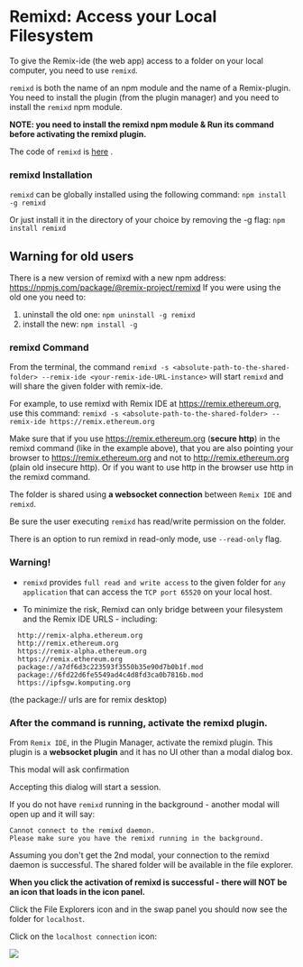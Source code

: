 Remixd: Access your Local Filesystem 
=========================================
To give the Remix-ide (the web app) access to a folder on your local computer, you need to use `remixd`.  

`remixd` is both the name of an npm module and the name of a Remix-plugin.  You need to install the plugin (from the plugin manager) and you need to install the `remixd` npm module. 


**NOTE: you need to install the remixd npm module & Run its command before activating the remixd plugin.**

The code of `remixd` is
[here](https://github.com/ethereum/remix-project/tree/master/libs/remixd) .

### remixd Installation
`remixd` can be globally installed using the following command:
`npm install -g remixd`

Or just install it in the directory of your choice by removing the -g flag:
`npm install remixd`

## Warning for old users
There is a new version of remixd with a new npm address: https://npmjs.com/package/@remix-project/remixd
If you were using the old one you need to:
  
  1. uninstall the old one: `npm uninstall -g remixd`
  2. install the new: `npm install -g`


### remixd Command
From the terminal, the command `remixd -s <absolute-path-to-the-shared-folder> --remix-ide <your-remix-ide-URL-instance>` will start `remixd` and will share the given folder with remix-ide. 

For example, to use remixd with Remix IDE at https://remix.ethereum.org, use this command: 
`remixd -s <absolute-path-to-the-shared-folder> --remix-ide https://remix.ethereum.org`

Make sure that if you use https://remix.ethereum.org (**secure http**) in the remixd command (like in the example above), that you are also pointing your browser to https://remix.ethereum.org and not to http://remix.ethereum.org (plain old insecure http).  Or if you want to use http in the browser use http in the remixd command.

The folder is shared using **a websocket connection** between `Remix IDE`
and `remixd`.

Be sure the user executing `remixd` has read/write permission on the
folder.

There is an option to run remixd in read-only mode, use `--read-only` flag.

### Warning!
- `remixd` provides `full read and write access` to the given folder for `any
application` that can access the `TCP port 65520` on your local host.

- To minimize the risk, Remixd can only bridge between your filesystem and the Remix IDE URLS - including:

```
  http://remix-alpha.ethereum.org
  http://remix.ethereum.org
  https://remix-alpha.ethereum.org
  https://remix.ethereum.org
  package://a7df6d3c223593f3550b35e90d7b0b1f.mod
  package://6fd22d6fe5549ad4c4d8fd3ca0b7816b.mod
  https://ipfsgw.komputing.org
```
(the package:// urls are for remix desktop)

### After the command is running, activate the remixd plugin.
From `Remix IDE`, in the Plugin Manager, activate the remixd plugin.  This plugin is a **websocket plugin** and it has no UI other than a modal dialog box.

This modal will ask confirmation

Accepting this dialog will start a session.

If you do not have `remixd` running in the background - another modal will open up and it will say: 

```
Cannot connect to the remixd daemon. 
Please make sure you have the remixd running in the background.
```

Assuming you don't get the 2nd modal, your connection to the remixd daemon is successful. The shared folder will be available in the file explorer.

**When you click the activation of remixd is successful - there will NOT be an icon that loads in the icon panel.**

Click the File Explorers icon and in the swap panel you should now see the folder for `localhost`.

Click on the `localhost connection` icon:

![](images/a-remixd-success.png)



